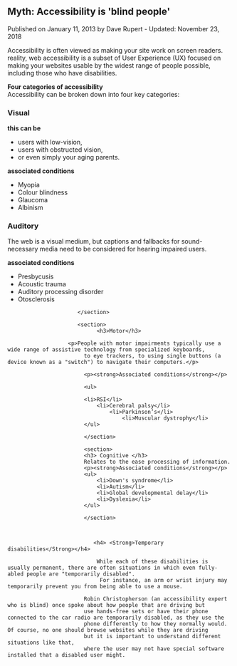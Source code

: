<!DOCTYPE html>
<html lang="en">
    <head>
        <meta charset="utf-8"> 
        <meta name="viewport" content="width=device-width, initial-scale=1">
        <meta http-equiv="X-UA-Compatible" content="ie=edge">
        <link rel="icon" href="img/myicon.ico">
        <title>text-to-html</title>
    </head>
<body>
<article> 
  <h1>Myth: Accessibility is 'blind people'</h1>
  <p> Published on January 11, 2013 by Dave Rupert - Updated: November 23, 2018 </p>
        <p>Accessibility is often viewed as making your site work on screen readers.   
        reality, web accessibility is a subset of User Experience (UX) 
         focused on making your websites usable by the widest range of people possible, 
          including those who have disabilities.</p>
</article>
          <p> <strong>Four categories of accessibility</strong><br>
                Accessibility can be broken down into four key categories:</p>
                <section>
                        <h3>Visual</h3>            
                        <strong>this can be </strong> 
                          <ul>
                                <li>users with low-vision,</li>
                                <li>users with obstructed vision,</li>
                                <li>or even simply your aging parents.</li>
                              </ul>
                              <p> <strong>associated conditions</strong></p>
                              <ul>
                                    <li>Myopia</li>
                                            <li> Colour blindness</li>
                                                    <li>Glaucoma</li>
                                                            <li> Albinism</li>
                              </ul>
                      </section>
                      <section>
                         <h3>Auditory</h3>
                        <p>The web is a visual medium, but captions and fallbacks for sound-necessary media need to be 
                            considered for hearing impaired users. </p> 
                             <strong>associated conditions</strong>
                              <ul>
                                            <li> Presbycusis</li>
                                                    <li> Acoustic trauma</li>
                                                            <li> Auditory processing disorder</li>
                                                                    <li> Otosclerosis</li>
                                  </ul>
                           
                            
                          </section>

                          <section>
                                <h3>Motor</h3>

                       <p>People with motor impairments typically use a wide range of assistive technology from specialized keyboards,
                            to eye trackers, to using single buttons (a device known as a "switch") to navigate their computers.</p>

                            <p><strong>Associated conditions</strong></p>

                            <ul>

                            <li>RSI</li>
                                <li>Cerebral palsy</li>
                                    <li>Parkinson’s</li>
                                        <li>Muscular dystrophy</li>
                            </ul>

                            </section>

                            <section>
                            <h3> Cognitive </h3>
                            Relates to the ease processing of information.
                            <p><strong>Associated conditions</strong></p>
                            <ul>
                                <li>Down's syndrome</li>
                                <li>Autism</li>
                                <li>Global developmental delay</li>
                                <li>Dyslexia</li>
                            </ul>

                            </section>
                            

                            
                               <h4> <Strong>Temporary disabilities</Strong></h4>
                               
                                While each of these disabilities is usually permanent, there are often situations in which even fully-abled people are "temporarily disabled".
                                 For instance, an arm or wrist injury may temporarily prevent you from being able to use a mouse.

                            Robin Christopherson (an accessibility expert who is blind) once spoke about how people that are driving but 
                            use hands-free sets or have their phone connected to the car radio are temporarily disabled, as they use the 
                            phone differently to how they normally would. Of course, no one should browse websites while they are driving 
                            but it is important to understand different situations like that,
                            where the user may not have special software installed that a disabled user might.
                            
                             



                        

                                              


</body>
